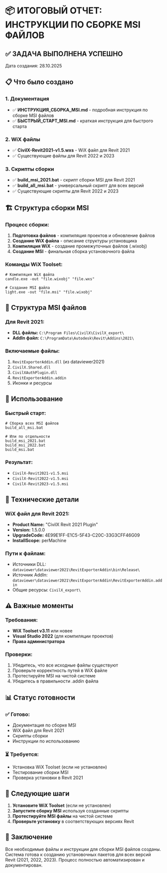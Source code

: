 # 📦 ИТОГОВЫЙ ОТЧЕТ: ИНСТРУКЦИИ ПО СБОРКЕ MSI ФАЙЛОВ

## ✅ ЗАДАЧА ВЫПОЛНЕНА УСПЕШНО

Дата создания: 28.10.2025

## 📋 Что было создано

### 1. Документация
- ✅ **ИНСТРУКЦИЯ_СБОРКА_MSI.md** - подробная инструкция по сборке MSI файлов
- ✅ **БЫСТРЫЙ_СТАРТ_MSI.md** - краткая инструкция для быстрого старта

### 2. WiX файлы
- ✅ **CivilX-Revit2021-v1.5.wxs** - WiX файл для Revit 2021
- ✅ Существующие файлы для Revit 2022 и 2023

### 3. Скрипты сборки
- ✅ **build_msi_2021.bat** - скрипт сборки MSI для Revit 2021
- ✅ **build_all_msi.bat** - универсальный скрипт для всех версий
- ✅ Существующие скрипты для Revit 2022 и 2023

## 🏗️ Структура сборки MSI

### Процесс сборки:
1. **Подготовка файлов** - компиляция проектов и обновление файлов
2. **Создание WiX файла** - описание структуры установщика
3. **Компиляция WiX** - создание промежуточных файлов (.wixobj)
4. **Создание MSI** - финальная сборка установочного файла

### Команды WiX Toolset:
```batch
# Компиляция WiX файла
candle.exe -out "file.wixobj" "file.wxs"

# Создание MSI файла
light.exe -out "file.msi" "file.wixobj"
```

## 📁 Структура MSI файлов

### Для Revit 2021:
- **DLL файлы:** `C:\Program Files\CivilX\CivilX_export\`
- **AddIn файл:** `C:\ProgramData\Autodesk\Revit\Addins\2021\`

### Включаемые файлы:
1. `RevitExporterAddin.dll` (из dataviewer2021)
2. `CivilX.Shared.dll`
3. `CivilXAuthPlugin.dll`
4. `RevitExporterAddin.addin`
5. Иконки и ресурсы

## 🚀 Использование

### Быстрый старт:
```batch
# Сборка всех MSI файлов
build_all_msi.bat

# Или по отдельности
build_msi_2021.bat
build_msi_2022.bat
build_msi.bat
```

### Результат:
- `CivilX-Revit2021-v1.5.msi`
- `CivilX-Revit2022-v1.5.msi`
- `CivilX-Revit2023-v1.5.msi`

## 🔧 Технические детали

### WiX файл для Revit 2021:
- **Product Name:** "CivilX Revit 2021 Plugin"
- **Version:** 1.5.0.0
- **UpgradeCode:** 4E99E1FF-E1C5-5F43-C20C-33G3CFF46G09
- **InstallScope:** perMachine

### Пути к файлам:
- Источники DLL: `dataviewer\dataviewer2021\RevitExporterAddin\bin\Release\`
- Источник AddIn: `dataviewer\dataviewer2021\RevitExporterAddin\RevitExporterAddin.addin`
- Общие ресурсы: `CivilX_export\`

## ⚠️ Важные моменты

### Требования:
- **WiX Toolset v3.11** или новее
- **Visual Studio 2022** (для компиляции проектов)
- **Права администратора**

### Проверки:
1. Убедитесь, что все исходные файлы существуют
2. Проверьте корректность путей в WiX файле
3. Протестируйте MSI на чистой системе
4. Убедитесь в правильности .addin файла

## 📊 Статус готовности

### ✅ Готово:
- Документация по сборке MSI
- WiX файл для Revit 2021
- Скрипты сборки
- Инструкции по использованию

### ⏳ Требуется:
- Установка WiX Toolset (если не установлен)
- Тестирование сборки MSI
- Проверка установки в Revit 2021

## 🎯 Следующие шаги

1. **Установите WiX Toolset** (если не установлен)
2. **Запустите сборку MSI** используя созданные скрипты
3. **Протестируйте MSI файлы** на чистой системе
4. **Проверьте установку** в соответствующих версиях Revit

## 📝 Заключение

Все необходимые файлы и инструкции для сборки MSI файлов созданы. Система готова к созданию установочных пакетов для всех версий Revit (2021, 2022, 2023). Процесс полностью автоматизирован и документирован.

